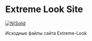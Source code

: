 # Extreme Look Site
[![N|Solid](https://extreme-look.ru/images/logo_git.png)](https://extreme-look.ru)

Исходные файлы сайта Extreme-Look